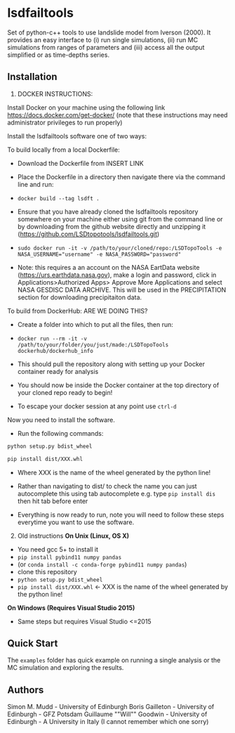 lsdfailtools
==============

Set of python-c++ tools to use landslide model from Iverson (2000). It provides an easy interface to (i) run single simulations, (ii) run MC simulations from ranges of parameters and (iii) access all the output simplified or as time-depths series. 


Installation
------------
1. DOCKER INSTRUCTIONS:

Install Docker on your machine using the following link https://docs.docker.com/get-docker/
(note that these instructions may need administrator privileges to run properly)

Install the lsdfailtools software one of two ways:

To build locally from a local Dockerfile:

- Download the Dockerfile from INSERT LINK

- Place the Dockerfile in a directory then navigate there via the command line and run:

- `docker build --tag lsdft .`

- Ensure that you have already cloned the lsdfailtools repository somewhere on your machine either using git from the command line or by downloading from the github website directly and unzipping it (https://github.com/LSDtopotools/lsdfailtools.git) 
- `sudo docker run -it -v /path/to/your/cloned/repo:/LSDTopoTools -e NASA_USERNAME="username" -e NASA_PASSWORD="password"`

- Note: this requires a an account on the NASA EartData website (https://urs.earthdata.nasa.gov), make a login and password, click in Applications>Authorized Apps> Approve More Applications and select NASA GESDISC DATA ARCHIVE. This will be used in the PRECIPITATION section for downloading precipitaiton data.

To build from DockerHub: ARE WE DOING THIS?

- Create a folder into which to put all the files, then run:

- `docker run --rm -it -v /path/to/your/folder/you/just/made:/LSDTopoTools dockerhub/dockerhub_info`

- This should pull the repository along with setting up your Docker container ready for analysis

* You should now be inside the Docker container at the top directory of your cloned repo ready to begin!

* To escape your docker session at any point use `ctrl-d`

Now you need to install the software.

- Run the following commands:

```bash
python setup.py bdist_wheel
```
```bash
pip install dist/XXX.whl
```
- Where XXX is the name of the wheel generated by the python line!

- Rather than navigating to dist/ to check the name you can just autocomplete this using tab autocomplete e.g. type `pip install dis` then hit tab before enter

- Everything is now ready to run, note you will need to follow these steps everytime you want to use the software.

2. Old instructions 
**On Unix (Linux, OS X)**
 
 - You need gcc 5+ to install it
 - `pip install pybind11 numpy pandas`
 - (or `conda install -c conda-forge pybind11 numpy pandas`)
 - clone this repository
 - `python setup.py bdist_wheel`
 - `pip install dist/XXX.whl` <- XXX is the name of the wheel generated by the python line!

**On Windows (Requires Visual Studio 2015)**
 - Same steps but requires Visual Studio <=2015

Quick Start
-----------

The `examples` folder has quick example on running a single analysis or the MC simulation and exploring the results.


Authors
-------

Simon M. Mudd - University of Edinburgh
Boris Gailleton - University of Edinburgh - GFZ Potsdam
Guillaume ""Will"" Goodwin - University of Edinburgh - A University in Italy (I cannot remember which one sorry)
